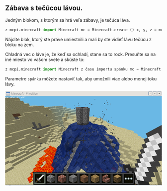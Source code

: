 ## Zábava s tečúcou lávou.

Jedným blokom, s ktorým sa hrá veľa zábavy, je tečúca láva.

```python
z mcpi.minecraft import Minecraft mc = Minecraft.create () x, y, z = mc.player.getPos () lava = 10 mc.setBlock (x + 3, y + 3, z, lava)
```

Nájdite blok, ktorý ste práve umiestnili a mali by ste vidieť lávu tečúcu z bloku na zem.

Chladná vec o láve je, že keď sa ochladí, stane sa to rock. Presuňte sa na iné miesto vo vašom svete a skúste to:

```python
z mcpi.minecraft import Minecraft z času importu spánku mc = Minecraft.create () x, y, z = mc.player.getPos () lava = 10 voda = 8 vzduchu = 0 mc.setBlock (x + 3, y + 3 (x + 3, y + 5, z, voda) spánok (20) mc.setBlock (x +

```

Parametre `spánku` môžete nastaviť tak, aby umožnili viac alebo menej toku lávy.

![láva](images/lava.png)